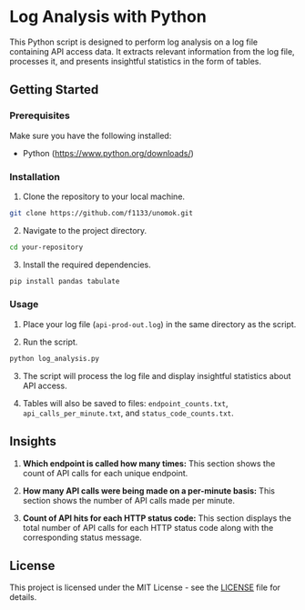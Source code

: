 

# Log Analysis with Python

This Python script is designed to perform log analysis on a log file containing API access data. It extracts relevant information from the log file, processes it, and presents insightful statistics in the form of tables.

## Getting Started

### Prerequisites

Make sure you have the following installed:

- Python (https://www.python.org/downloads/)

### Installation

1. Clone the repository to your local machine.

```bash
git clone https://github.com/f1133/unomok.git
```

2. Navigate to the project directory.

```bash
cd your-repository
```

3. Install the required dependencies.

```bash
pip install pandas tabulate
```

### Usage

1. Place your log file (`api-prod-out.log`) in the same directory as the script.

2. Run the script.

```bash
python log_analysis.py
```

3. The script will process the log file and display insightful statistics about API access.

4. Tables will also be saved to files: `endpoint_counts.txt`, `api_calls_per_minute.txt`, and `status_code_counts.txt`.

## Insights

1. **Which endpoint is called how many times:** This section shows the count of API calls for each unique endpoint.

2. **How many API calls were being made on a per-minute basis:** This section shows the number of API calls made per minute.

3. **Count of API hits for each HTTP status code:** This section displays the total number of API calls for each HTTP status code along with the corresponding status message.

## License

This project is licensed under the MIT License - see the [LICENSE](LICENSE) file for details.

